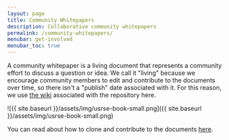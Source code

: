 ```yaml
---
layout: page
title: Community Whitepapers
description: Collaborative community whitepapers
permalink: /community-whitepapers/
menubar: get-involved
menubar_toc: true
---
```



A community whitepaper is a living document that represents a community effort
to discuss a question or idea. We call it "living" because we encourage community
members to edit and contribute to the documents over time, so there isn't
a "publish" date associated with it. For this reason, we use [the wiki](https://github.com/USRSE/usrse.github.io/wiki) associated
with the repository here. 

![{{ site.baseurl }}/assets/img/usrse-book-small.png]({{ site.baseurl }}/assets/img/usrse-book-small.png)

You can read about how to clone and contribute to the documents <a href="https://github.com/USRSE/usrse.github.io/wiki" target="_blank">here</a>.
